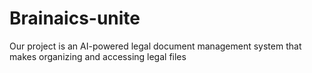 # Brainaics-unite
Our project is an AI-powered legal document management system that makes organizing and accessing legal files
